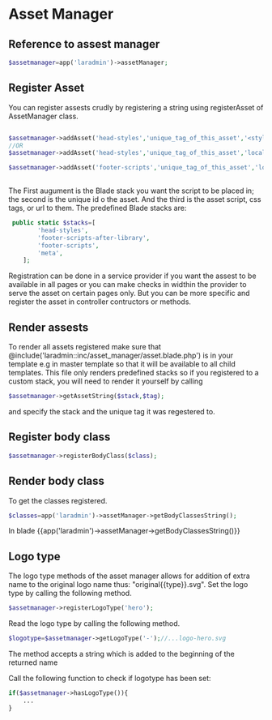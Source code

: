 # Asset Manager
## Reference to assest manager
```php
$assetmanager=app('laradmin')->assetManager;
```
## Register Asset
You can register assests crudly by registering a string using registerAsset of AssetManager class.
```php

$assetmanager->addAsset('head-styles','unique_tag_of_this_asset','<style>.dropzone{background-color:yellow;}</style>');
//OR
$assetmanager->addAsset('head-styles','unique_tag_of_this_asset','local_or_external_link_tag_to_asset');

$assetmanager->addAsset('footer-scripts','unique_tag_of_this_asset','local_or_external_script_tag_to_asset');
        
```
The First augument is the Blade stack you want the script to be placed in; the second is the unique id o the asset. And the third is the asset script, css tags, or url to them.
The predefined Blade stacks are:
```php
 public static $stacks=[
        'head-styles',
        'footer-scripts-after-library',
        'footer-scripts',
        'meta',
    ];
```



Registration can be done in a service provider if you want the assest to be available in all pages or you can make checks in widthin the provider to serve the asset on certain pages only. But you can be more specific and register the asset in controller contructors or methods.
## Render assests
To render all assets registered make sure that @include('laradmin::inc/asset_manager/asset.blade.php') is in your template e.g in master template so that it will be available to all child templates. This file only renders predefined stacks so if you registered to a custom stack, you will need to render it yourself by calling
```php
$assetmanager->getAssetString($stack,$tag);
```
and specify the stack and the unique tag it was regestered to.
## Register body class
```php
$assetmanager->registerBodyClass($class);
```

## Render body class
To get the classes registered.
```php
$classes=app('laradmin')->assetManager->getBodyClassesString();
```
In blade
{{app('laradmin')->assetManager->getBodyClassesString()}}


## Logo type
The logo type methods of the asset manager allows for addition of extra name to the original logo name thus: "original{{type}}.svg".
Set the logo type by calling the following method.
```php
$assetmanager->registerLogoType('hero');
```
Read the logo type by calling the following method.
```php
$logotype=$assetmanager->getLogoType('-');//...logo-hero.svg
```
The method accepts a string which is added to the beginning of the returned name

Call the following function to check if logotype has been set:
```php
if($assetmanager->hasLogoType()){
    ...
}
```